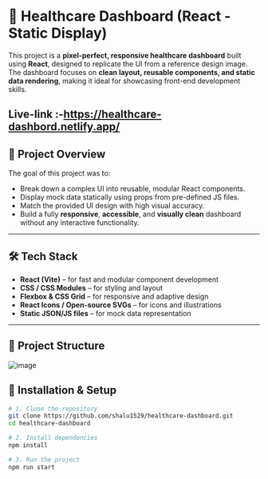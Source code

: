 # 🏥 Healthcare Dashboard (React - Static Display)

This project is a **pixel-perfect, responsive healthcare dashboard** built using **React**, designed to replicate the UI from a reference design image. The dashboard focuses on **clean layout, reusable components, and static data rendering**, making it ideal for showcasing front-end development skills.


## Live-link   :-https://healthcare-dashbord.netlify.app/

## 🚀 Project Overview

The goal of this project was to:

- Break down a complex UI into reusable, modular React components.
- Display mock data statically using props from pre-defined JS files.
- Match the provided UI design with high visual accuracy.
- Build a fully **responsive**, **accessible**, and **visually clean** dashboard without any interactive functionality.



---

## 🛠️ Tech Stack

- **React (Vite)** – for fast and modular component development
- **CSS / CSS Modules** – for styling and layout
- **Flexbox & CSS Grid** – for responsive and adaptive design
- **React Icons / Open-source SVGs** – for icons and illustrations
- **Static JSON/JS files** – for mock data representation

---


## 📁 Project Structure

![image](https://github.com/user-attachments/assets/26e5b7ee-3128-4e11-80cb-d0ecca1c354b)



## 📌 Installation & Setup

```bash
# 1. Clone the repository
git clone https://github.com/shalu1529/healthcare-dashboard.git
cd healthcare-dashboard

# 2. Install dependencies
npm install

# 3. Run the project
npm run start
